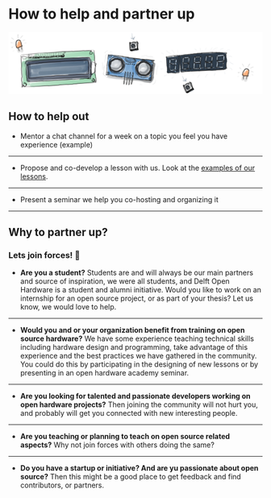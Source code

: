 # How to help and partner up
![hardware illustration](img/banner_01.png)
## How to help out
- Mentor a chat channel for a week on a topic you feel you have experience (example)
---
- Propose and co-develop a lesson with us. Look at the [examples of our lessons](./07_Sample_Lessons.md).
---
- Present a seminar we help you co-hosting and organizing it
---


## Why to partner up?
### Lets join forces! 💪
- **Are you a student?** Students are and will always be our main partners and source of inspiration, we were all students, and Delft Open Hardware is a student and alumni initiative. Would you like to work on an internship for an open source project, or as part of your thesis? Let us know, we would love to help.

---
- **Would you and or your organization benefit from training on open source hardware?** We have some experience teaching technical skills including hardware design and programming, take advantage of this experience and the best practices we have gathered in the community. You could do this by participating in the designing of new lessons or by presenting in an open hardware academy seminar.
---

- **Are you looking for talented and passionate developers working on open hardware projects?** Then joining the community will not hurt you, and probably will get you connected with new interesting people.

---
- **Are you teaching or planning to teach on open source related aspects?** Why not join forces with others doing the same?

---
- **Do you have a startup or initiative? And are yu passionate about open source?** Then this might be a good place to get feedback and find contributors, or partners.

